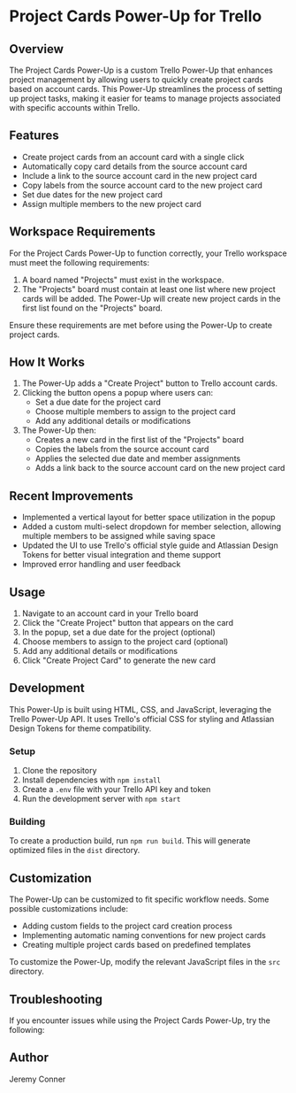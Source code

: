 # Project Cards Power-Up for Trello

## Overview

The Project Cards Power-Up is a custom Trello Power-Up that enhances project management by allowing users to quickly create project cards based on account cards. This Power-Up streamlines the process of setting up project tasks, making it easier for teams to manage projects associated with specific accounts within Trello.

## Features

- Create project cards from an account card with a single click
- Automatically copy card details from the source account card
- Include a link to the source account card in the new project card
- Copy labels from the source account card to the new project card
- Set due dates for the new project card
- Assign multiple members to the new project card

## Workspace Requirements

For the Project Cards Power-Up to function correctly, your Trello workspace must meet the following requirements:

1. A board named "Projects" must exist in the workspace.
2. The "Projects" board must contain at least one list where new project cards will be added. The Power-Up will create new project cards in the first list found on the "Projects" board.

Ensure these requirements are met before using the Power-Up to create project cards.

## How It Works

1. The Power-Up adds a "Create Project" button to Trello account cards.
2. Clicking the button opens a popup where users can:
   - Set a due date for the project card
   - Choose multiple members to assign to the project card
   - Add any additional details or modifications
3. The Power-Up then:
   - Creates a new card in the first list of the "Projects" board
   - Copies the labels from the source account card
   - Applies the selected due date and member assignments
   - Adds a link back to the source account card on the new project card

## Recent Improvements

- Implemented a vertical layout for better space utilization in the popup
- Added a custom multi-select dropdown for member selection, allowing multiple members to be assigned while saving space
- Updated the UI to use Trello's official style guide and Atlassian Design Tokens for better visual integration and theme support
- Improved error handling and user feedback

## Usage

1. Navigate to an account card in your Trello board
2. Click the "Create Project" button that appears on the card
3. In the popup, set a due date for the project (optional)
4. Choose members to assign to the project card (optional)
5. Add any additional details or modifications
6. Click "Create Project Card" to generate the new card

## Development

This Power-Up is built using HTML, CSS, and JavaScript, leveraging the Trello Power-Up API. It uses Trello's official CSS for styling and Atlassian Design Tokens for theme compatibility.

### Setup

1. Clone the repository
2. Install dependencies with `npm install`
3. Create a `.env` file with your Trello API key and token
4. Run the development server with `npm start`

### Building

To create a production build, run `npm run build`. This will generate optimized files in the `dist` directory.

## Customization

The Power-Up can be customized to fit specific workflow needs. Some possible customizations include:

- Adding custom fields to the project card creation process
- Implementing automatic naming conventions for new project cards
- Creating multiple project cards based on predefined templates

To customize the Power-Up, modify the relevant JavaScript files in the `src` directory.

## Troubleshooting

If you encounter issues while using the Project Cards Power-Up, try the following:

## Author

Jeremy Conner
